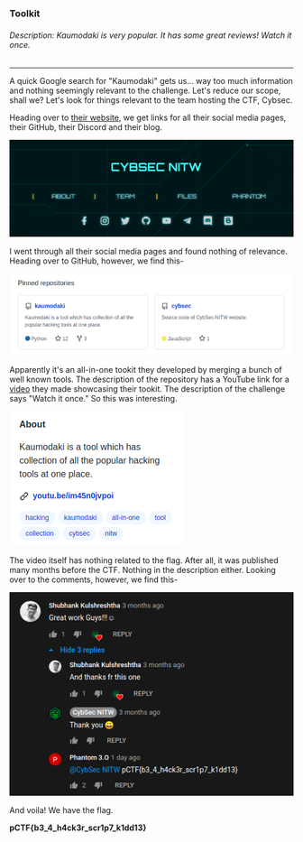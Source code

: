 ### Toolkit
###### Description: Kaumodaki is very popular. It has some great reviews! Watch it once.

---
A quick Google search for "Kaumodaki" gets us... way too much information and nothing seemingly relevant to the challenge. Let's reduce our scope, shall we? Let's look for things relevant to the team hosting the CTF, Cybsec.

Heading over to [their website](https://www.cybsec.in/ "their website"), we get links for all their social media pages, their GitHub, their Discord and their blog.

![](./images/ss1.png)

I went through all their social media pages and found nothing of relevance. Heading over to GitHub, however, we find this-

![](./images/ss2.png)

Apparently it's an all-in-one tookit they developed by merging a bunch of well known tools. The description of the repository has a YouTube link for a [video](https://youtu.be/im45n0JVPOI "video") they made showcasing their tookit. The description of the challenge says "Watch it once." So this was interesting.

![](./images/ss3.png)

The video itself has nothing related to the flag. After all, it was published many months before the CTF. Nothing in the description either. Looking over to the comments, however, we find this-

![](./images/ss4.png)

And voila! We have the flag.

**pCTF{b3_4_h4ck3r_scr1p7_k1dd13}**
